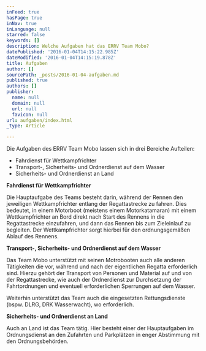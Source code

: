 ```yaml
---
inFeed: true
hasPage: true
inNav: true
inLanguage: null
starred: false
keywords: []
description: Welche Aufgaben hat das ERRV Team Mobo?
datePublished: '2016-01-04T14:15:22.985Z'
dateModified: '2016-01-04T14:15:19.878Z'
title: Aufgaben
author: []
sourcePath: _posts/2016-01-04-aufgaben.md
published: true
authors: []
publisher:
  name: null
  domain: null
  url: null
  favicon: null
url: aufgaben/index.html
_type: Article

---
```

Die Aufgaben des ERRV Team Mobo lassen sich in drei Bereiche Aufteilen:

* Fahrdienst für Wettkampfrichter
* Transport-, Sicherheits- und Ordnerdienst auf dem Wasser
* Sicherheits- und Ordnerdienst an Land

**Fahrdienst für Wettkampfrichter**

Die Hauptaufgabe des Teams besteht darin, während der Rennen den jeweiligen Wettkampfrichter entlang der Regattastrecke zu fahren. Dies bedeutet, in einem Motorboot (meistens einem Motorkatamaran) mit einem Wettkampfrichter an Bord direkt nach Start des Rennens in die Regattastrecke einzufahren, und dann das Rennen bis zum Zieleinlauf zu begleiten. Der Wettkampfrichter sorgt hierbei für den ordnungsgemäßen Ablauf des Rennens.

**Transport-, Sicherheits- und Ordnerdienst auf dem Wasser**

Das Team Mobo unterstützt mit seinen Motrobooten auch alle anderen Tätigkeiten die vor, während und nach der eigentlichen Regatta erforderlich sind. Hierzu gehört der Transport von Personen und Material auf und von der Regattastrecke, wie auch der Ordnerdienst zur Durchsetzung der Fahrtordnungen und eventuell erforderlichen Sperrungen auf dem Wasser.

Weiterhin unterstützt das Team auch die eingesetzten Rettungsdienste (bspw. DLRG, DRK Wasserwacht), wo erforderlich.

**Sicherheits- und Ordnerdienst an Land**

Auch an Land ist das Team tätig. Hier besteht einer der Hauptaufgaben im Ordnungsdienst an den Zufahrten und Parkplätzen in enger Abstimmung mit den Ordnungsbehörden.